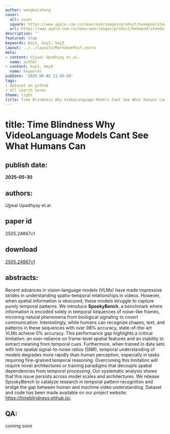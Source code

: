 ```yaml
---
author: wanghaisheng
cover:
  alt: cover
  square: https://www.apple.com.cn/newsroom/images/product/homepod/standard/Apple-HomePod-hero-230118_big.jpg.large_2x.jpg
  url: https://www.apple.com.cn/newsroom/images/product/homepod/standard/Apple-HomePod-hero-230118_big.jpg.large_2x.jpg
description: ''
featured: true
keywords: key1, key2, key3
layout: ../../layouts/MarkdownPost.astro
meta:
- content: Ujjwal Upadhyay et.al.
  name: author
- content: key3, key4
  name: keywords
pubDate: '2025-06-02 11:45:58'
tags:
- dataset on github
- all search terms
theme: light
title: Time Blindness Why VideoLanguage Models Cant See What Humans Can
---
```


# title: Time Blindness Why VideoLanguage Models Cant See What Humans Can 
## publish date: 
**2025-05-30** 
## authors: 
  Ujjwal Upadhyay et.al. 
## paper id
2505.24867v1
## download
[2505.24867v1](http://arxiv.org/abs/2505.24867v1)
## abstracts:
Recent advances in vision-language models (VLMs) have made impressive strides in understanding spatio-temporal relationships in videos. However, when spatial information is obscured, these models struggle to capture purely temporal patterns. We introduce $\textbf{SpookyBench}$, a benchmark where information is encoded solely in temporal sequences of noise-like frames, mirroring natural phenomena from biological signaling to covert communication. Interestingly, while humans can recognize shapes, text, and patterns in these sequences with over 98% accuracy, state-of-the-art VLMs achieve 0% accuracy. This performance gap highlights a critical limitation: an over-reliance on frame-level spatial features and an inability to extract meaning from temporal cues. Furthermore, when trained in data sets with low spatial signal-to-noise ratios (SNR), temporal understanding of models degrades more rapidly than human perception, especially in tasks requiring fine-grained temporal reasoning. Overcoming this limitation will require novel architectures or training paradigms that decouple spatial dependencies from temporal processing. Our systematic analysis shows that this issue persists across model scales and architectures. We release SpookyBench to catalyze research in temporal pattern recognition and bridge the gap between human and machine video understanding. Dataset and code has been made available on our project website: https://timeblindness.github.io/.
## QA:
coming soon
